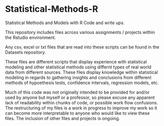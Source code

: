 # Statistical-Methods-R
Statistical Methods and Models with R Code and write ups.

This repository includes files across various assignments / projects within the Rstudio environment. 

Any csv, excel or txt files that are read into these scripts can be found in the Datasets repository.

These files are different scripts that display experience with statistical modeling and other statistical methods using differnt types of real world data from 
different sources. These files display knowledge within statistical modeling in regards to gathering insights and conclusions from different methods of hypoethesis
tests, confidence intervals, regression models, etc.

Much of this code was not originally intended to be provided for and/or used by anyone but myself or a professor, so please excuse any apparent lack of readability within chunks of code, or possible work flow confusions. The restructuring of my files is a work in progress to improve my work so it can become more interpretable to anyone who would like to view these files. The inclusion of other files and projects is ongoing.
